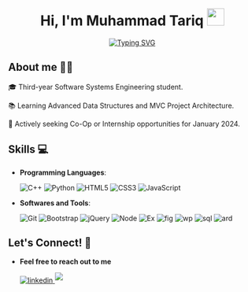 
<h1 align="center"><b>Hi, I'm Muhammad Tariq</b> 
<img src="https://media.giphy.com/media/hvRJCLFzcasrR4ia7z/giphy.gif" width="35"></h1>

<p align="center">
 <a href="https://git.io/typing-svg"><img src="https://readme-typing-svg.demolab.com?font=Fira+Code&pause=1000&center=true&width=435&lines=Software+Engineering+Student;Tech+Steward;Life+Long+Learner" alt="Typing SVG" /></a>
</p>
	
## **About me** 🙋‍♂️

🎓 Third-year Software Systems Engineering student.

📚 Learning Advanced Data Structures and MVC Project Architecture.

🌟 Actively seeking Co-Op or Internship opportunities for January 2024.
## **Skills** 💻

<p align="center">

- **Programming Languages**:

    ![C++](https://img.shields.io/badge/C++%20-%2300599C.svg?style=for-the-badge&logo=c%2B%2B&logoColor=white)
    ![Python](https://img.shields.io/badge/Python%20-%2314354C.svg?style=for-the-badge&logo=python&logoColor=white)
    ![HTML5](https://img.shields.io/badge/HTML5%20-%23E34F26.svg?style=for-the-badge&logo=html5&logoColor=white)
    ![CSS3](https://img.shields.io/badge/CSS%20-%231572B6.svg?style=for-the-badge&logo=css3&logoColor=white)
    ![JavaScript](https://img.shields.io/badge/JavaScript%20-%23F7DF1E.svg?style=for-the-badge&logo=javascript&logoColor=black)


- **Softwares and Tools**: 

    ![Git](https://img.shields.io/badge/git-%23F05033.svg?style=for-the-badge&logo=git&logoColor=white)
    ![Bootstrap](https://img.shields.io/badge/Bootstrap-563D7C?style=for-the-badge&logo=bootstrap&logoColor=white)
    ![jQuery](https://img.shields.io/badge/jquery-%230769AD.svg?style=for-the-badge&logo=jquery&logoColor=white)
    ![Node](https://img.shields.io/badge/Node.js-43853D?style=for-the-badge&logo=node.js&logoColor=white) 
     ![Ex](https://img.shields.io/badge/Express.js-404D59?style=for-the-badge)
    ![fig](https://img.shields.io/badge/Figma-F24E1E?style=for-the-badge&logo=figma&logoColor=white)
    ![wp](https://img.shields.io/badge/Wordpress-21759B?style=for-the-badge&logo=wordpress&logoColor=white)
    ![sql](https://img.shields.io/badge/MySQL-005C84?style=for-the-badge&logo=mysql&logoColor=white)
    ![ard](	https://img.shields.io/badge/Arduino-00979D?style=for-the-badge&logo=Arduino&logoColor=white)


## **Let's Connect!** 🤝

* **Feel free to reach out to me**

  <a href="https://linkedin.com/in/muhammadtq" >
  <img src="https://img.shields.io/badge/LinkedIn-0077B5?style=for-the-badge&logo=linkedin&logoColor=white" alt=linkedin style="margin-bottom: 5px;"/>
  </a>
  <a href="mailto:muhammad.etariq@gmail.com@gmail.com">
  <img src="https://img.shields.io/badge/Gmail-D14836?style=for-the-badge&logo=gmail&logoColor=white" t=mail style="margin-bottom: 5px;" />
  </a>
  </li>
    
  </ul>
  </div>


